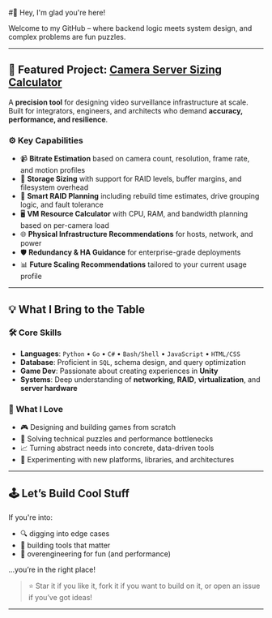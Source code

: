 #👋 Hey, I'm glad you're here!

Welcome to my GitHub – where backend logic meets system design, and complex problems are fun puzzles.

---

## 🔧 Featured Project: [Camera Server Sizing Calculator](https://camera-server-sizing-calculator.onrender.com/)

A **precision tool** for designing video surveillance infrastructure at scale. Built for integrators, engineers, and architects who demand **accuracy, performance, and resilience**.

### ⚙️ Key Capabilities

- 📹 **Bitrate Estimation** based on camera count, resolution, frame rate, and motion profiles
- 💾 **Storage Sizing** with support for RAID levels, buffer margins, and filesystem overhead
- 🧠 **Smart RAID Planning** including rebuild time estimates, drive grouping logic, and fault tolerance
- 🖥️ **VM Resource Calculator** with CPU, RAM, and bandwidth planning based on per-camera load
- 🌐 **Physical Infrastructure Recommendations** for hosts, network, and power
- 🛡️ **Redundancy & HA Guidance** for enterprise-grade deployments
- 📊 **Future Scaling Recommendations** tailored to your current usage profile

---

## 💡 What I Bring to the Table

### 🛠️ Core Skills

- **Languages**: `Python` • `Go` • `C#` • `Bash/Shell` • `JavaScript` • `HTML/CSS`
- **Database**: Proficient in `SQL`, schema design, and query optimization
- **Game Dev**: Passionate about creating experiences in **Unity**
- **Systems**: Deep understanding of **networking**, **RAID**, **virtualization**, and **server hardware**

### 🧠 What I Love

- 🎮 Designing and building games from scratch
- 🧩 Solving technical puzzles and performance bottlenecks
- 📈 Turning abstract needs into concrete, data-driven tools
- 🧪 Experimenting with new platforms, libraries, and architectures

---

## 🕹️ Let’s Build Cool Stuff

If you're into:
- 🔍 digging into edge cases
- 🔧 building tools that matter
- 🧠 overengineering for fun (and performance)

...you’re in the right place!

> ⭐ Star it if you like it, fork it if you want to build on it, or open an issue if you’ve got ideas!

---
